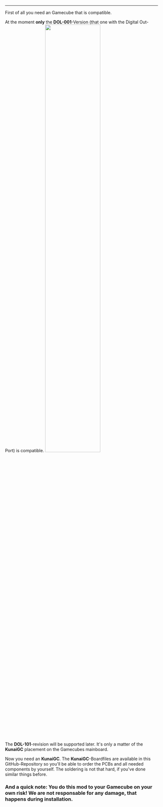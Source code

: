 ***
First of all you need an Gamecube that is compatible.

At the moment **only** the **DOL-001**-Version (that one with the Digital Out-Port) is compatible.
<img src="https://github.com/KunaiGC/KunaiGC/blob/main/images/where2start/gc_w_component.jpg" width=60% height=60%>

The **DOL-101**-revision will be supported later. It's only a matter of the **KunaiGC** placement on the Gamecubes mainboard.

Now you need an **KunaiGC**.
The **KunaiGC**-Boardfiles are available in this GitHub-Repository so you'll be able to order the PCBs and all needed components by yourself. The soldering is not that hard, if you've done similar things before.


### **And a quick note: You do this mod to your Gamecube on your own risk! We are not responsable for any damage, that happens during installation.**



